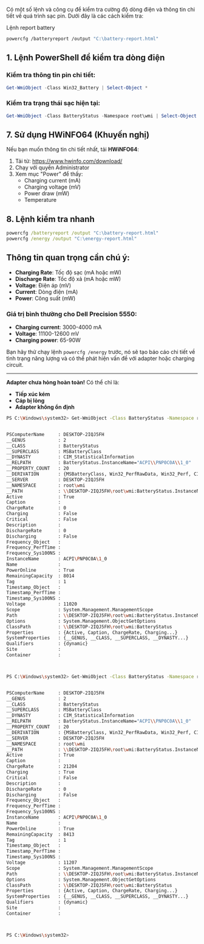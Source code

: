 Có một số lệnh và công cụ để kiểm tra cường độ dòng điện và thông tin chi tiết về quá trình sạc pin. Dưới đây là các cách kiểm tra:

Lệnh report battery
```bash
powercfg /batteryreport /output "C:\battery-report.html"
```

## 1. Lệnh PowerShell để kiểm tra dòng điện

### **Kiểm tra thông tin pin chi tiết:**
```powershell
Get-WmiObject -Class Win32_Battery | Select-Object *
```

### **Kiểm tra trạng thái sạc hiện tại:**
```powershell
Get-WmiObject -Class BatteryStatus -Namespace root\wmi | Select-Object *
```

## 7. Sử dụng HWiNFO64 (Khuyến nghị)

Nếu bạn muốn thông tin chi tiết nhất, tải **HWiNFO64**:
1. Tải từ: https://www.hwinfo.com/download/
2. Chạy với quyền Administrator
3. Xem mục "Power" để thấy:
   - Charging current (mA)
   - Charging voltage (mV)
   - Power draw (mW)
   - Temperature

## 8. Lệnh kiểm tra nhanh

```cmd
powercfg /batteryreport /output "C:\battery-report.html"
powercfg /energy /output "C:\energy-report.html"
```

## Thông tin quan trọng cần chú ý:

- **Charging Rate**: Tốc độ sạc (mA hoặc mW)
- **Discharge Rate**: Tốc độ xả (mA hoặc mW)  
- **Voltage**: Điện áp (mV)
- **Current**: Dòng điện (mA)
- **Power**: Công suất (mW)

### **Giá trị bình thường cho Dell Precision 5550:**
- **Charging current**: 3000-4000 mA
- **Voltage**: 11100-12600 mV
- **Charging power**: 65-90W

Bạn hãy thử chạy lệnh `powercfg /energy` trước, nó sẽ tạo báo cáo chi tiết về tình trạng năng lượng và có thể phát hiện vấn đề với adapter hoặc charging circuit.

---

**Adapter chưa hỏng hoàn toàn!** Có thể chỉ là:

- **Tiếp xúc kém**
- **Cáp bị lỏng**
- **Adapter không ổn định**


```bash
PS C:\Windows\system32> Get-WmiObject -Class BatteryStatus -Namespace root\wmi | Select-Object *


PSComputerName     : DESKTOP-2IQJ5FH
__GENUS            : 2
__CLASS            : BatteryStatus
__SUPERCLASS       : MSBatteryClass
__DYNASTY          : CIM_StatisticalInformation
__RELPATH          : BatteryStatus.InstanceName="ACPI\\PNP0C0A\\1_0"
__PROPERTY_COUNT   : 20
__DERIVATION       : {MSBatteryClass, Win32_PerfRawData, Win32_Perf, CIM_StatisticalInformation}
__SERVER           : DESKTOP-2IQJ5FH
__NAMESPACE        : root\wmi
__PATH             : \\DESKTOP-2IQJ5FH\root\wmi:BatteryStatus.InstanceName="ACPI\\PNP0C0A\\1_0"
Active             : True
Caption            :
ChargeRate         : 0
Charging           : False
Critical           : False
Description        :
DischargeRate      : 0
Discharging        : False
Frequency_Object   :
Frequency_PerfTime :
Frequency_Sys100NS :
InstanceName       : ACPI\PNP0C0A\1_0
Name               :
PowerOnline        : True
RemainingCapacity  : 8014
Tag                : 1
Timestamp_Object   :
Timestamp_PerfTime :
Timestamp_Sys100NS :
Voltage            : 11020
Scope              : System.Management.ManagementScope
Path               : \\DESKTOP-2IQJ5FH\root\wmi:BatteryStatus.InstanceName="ACPI\\PNP0C0A\\1_0"
Options            : System.Management.ObjectGetOptions
ClassPath          : \\DESKTOP-2IQJ5FH\root\wmi:BatteryStatus
Properties         : {Active, Caption, ChargeRate, Charging...}
SystemProperties   : {__GENUS, __CLASS, __SUPERCLASS, __DYNASTY...}
Qualifiers         : {dynamic}
Site               :
Container          :



PS C:\Windows\system32> Get-WmiObject -Class BatteryStatus -Namespace root\wmi | Select-Object *


PSComputerName     : DESKTOP-2IQJ5FH
__GENUS            : 2
__CLASS            : BatteryStatus
__SUPERCLASS       : MSBatteryClass
__DYNASTY          : CIM_StatisticalInformation
__RELPATH          : BatteryStatus.InstanceName="ACPI\\PNP0C0A\\1_0"
__PROPERTY_COUNT   : 20
__DERIVATION       : {MSBatteryClass, Win32_PerfRawData, Win32_Perf, CIM_StatisticalInformation}
__SERVER           : DESKTOP-2IQJ5FH
__NAMESPACE        : root\wmi
__PATH             : \\DESKTOP-2IQJ5FH\root\wmi:BatteryStatus.InstanceName="ACPI\\PNP0C0A\\1_0"
Active             : True
Caption            :
ChargeRate         : 21204
Charging           : True
Critical           : False
Description        :
DischargeRate      : 0
Discharging        : False
Frequency_Object   :
Frequency_PerfTime :
Frequency_Sys100NS :
InstanceName       : ACPI\PNP0C0A\1_0
Name               :
PowerOnline        : True
RemainingCapacity  : 8413
Tag                : 1
Timestamp_Object   :
Timestamp_PerfTime :
Timestamp_Sys100NS :
Voltage            : 11207
Scope              : System.Management.ManagementScope
Path               : \\DESKTOP-2IQJ5FH\root\wmi:BatteryStatus.InstanceName="ACPI\\PNP0C0A\\1_0"
Options            : System.Management.ObjectGetOptions
ClassPath          : \\DESKTOP-2IQJ5FH\root\wmi:BatteryStatus
Properties         : {Active, Caption, ChargeRate, Charging...}
SystemProperties   : {__GENUS, __CLASS, __SUPERCLASS, __DYNASTY...}
Qualifiers         : {dynamic}
Site               :
Container          :



PS C:\Windows\system32>
```